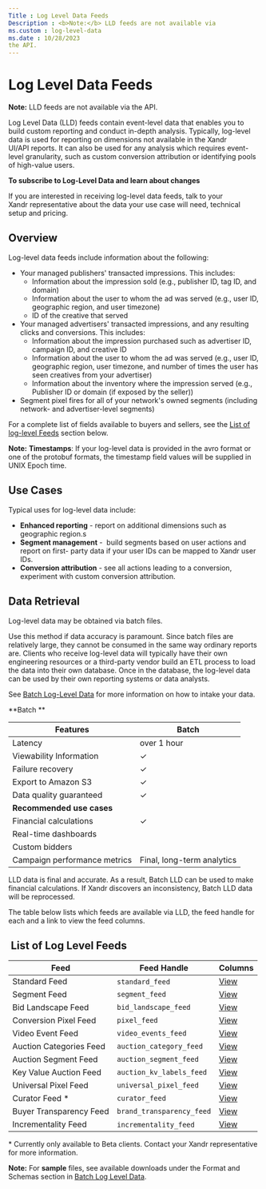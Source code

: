 ```yaml
---
Title : Log Level Data Feeds
Description : <b>Note:</b> LLD feeds are not available via
ms.custom : log-level-data
ms.date : 10/28/2023
the API.
---
```



# Log Level Data Feeds





<b>Note:</b> LLD feeds are not available via
the API.



Log Level Data (LLD) feeds contain event-level data that enables you to
build custom reporting and conduct in-depth analysis. Typically,
log-level data is used for reporting on dimensions not available in the
Xandr UI/API reports. It can also be used for
any analysis which requires event-level granularity, such as custom
conversion attribution or identifying pools of high-value users.

**To subscribe to Log-Level Data and learn about changes**

If you are interested in receiving log-level data feeds, talk to your
Xandr representative about the data your use
case will need, technical setup and pricing. 



## Overview

Log-level data feeds include information about the following:

- Your managed publishers' transacted impressions. This includes: 
  - Information about the impression sold (e.g., publisher ID, tag ID,
    and domain)
  - Information about the user to whom the ad was served (e.g., user ID,
    geographic region, and user timezone)
  - ID of the creative that served
- Your managed advertisers' transacted impressions, and any resulting
  clicks and conversions. This includes:
  - Information about the impression purchased such as advertiser ID,
    campaign ID, and creative ID
  - Information about the user to whom the ad was served (e.g., user ID,
    geographic region, user timezone, and number of times the user has
    seen creatives from your advertiser)
  - Information about the inventory where the impression served (e.g.,
    Publisher ID or domain (if exposed by the seller))
- Segment pixel fires for all of your network's owned segments
  (including network- and advertiser-level segments)

For a complete list of fields available to buyers and sellers, see the
<a href="log-level-data-feeds.md#ID-00000062__log_level_feeds_list"
class="xref">List of log-level Feeds</a> section below.



<b>Note:</b> **Timestamps**: If your log-level
data is provided in the avro format or one of the protobuf formats, the
timestamp field values will be supplied in UNIX Epoch time.







## Use Cases

Typical uses for log-level data include:

- **Enhanced reporting** - report on additional dimensions such as
  geographic region.s
- **Segment management** -  build segments based on user actions and
  report on first- party data if your user IDs can be mapped to
  Xandr user IDs.
- **Conversion attribution** - see all actions leading to a conversion,
  experiment with custom conversion attribution.





## Data Retrieval

Log-level data may be obtained via batch files. 

Use this method if data accuracy is paramount. Since batch files are
relatively large, they cannot be consumed in the same way ordinary
reports are. Clients who receive log-level data will typically have
their own engineering resources or a third-party vendor build an ETL
process to load the data into their own database. Once in the database,
the log-level data can be used by their own reporting systems or data
analysts. 

See <a
href="batch-log-level-data.md"
class="xref" target="_blank">Batch Log-Level Data</a> for more
information on how to intake your data.

**Batch **

<table class="table">
<thead class="thead">
<tr class="header row">
<th id="ID-00000062__entry__1"
class="entry align-left colsep-1 rowsep-1">Features</th>
<th id="ID-00000062__entry__2"
class="entry align-left colsep-1 rowsep-1">Batch</th>
</tr>
</thead>
<tbody class="tbody">
<tr class="odd row">
<td class="entry colsep-1 rowsep-1"
headers="ID-00000062__entry__1">Latency</td>
<td class="entry colsep-1 rowsep-1" headers="ID-00000062__entry__2">over
1 hour</td>
</tr>
<tr class="even row">
<td class="entry colsep-1 rowsep-1"
headers="ID-00000062__entry__1">Viewability Information</td>
<td class="entry colsep-1 rowsep-1"
headers="ID-00000062__entry__2">✓</td>
</tr>
<tr class="odd row">
<td class="entry colsep-1 rowsep-1"
headers="ID-00000062__entry__1">Failure recovery</td>
<td class="entry colsep-1 rowsep-1"
headers="ID-00000062__entry__2">✓</td>
</tr>
<tr class="even row">
<td class="entry colsep-1 rowsep-1"
headers="ID-00000062__entry__1">Export to Amazon S3</td>
<td class="entry colsep-1 rowsep-1"
headers="ID-00000062__entry__2">✓</td>
</tr>
<tr class="odd row">
<td class="entry colsep-1 rowsep-1" headers="ID-00000062__entry__1">Data
quality guaranteed</td>
<td class="entry colsep-1 rowsep-1"
headers="ID-00000062__entry__2">✓</td>
</tr>
<tr class="even row">
<td colspan="2" class="entry colsep-1 rowsep-1"
headers="ID-00000062__entry__1 ID-00000062__entry__2"><strong>Recommended
use cases</strong></td>
</tr>
<tr class="odd row">
<td class="entry colsep-1 rowsep-1"
headers="ID-00000062__entry__1">Financial calculations</td>
<td class="entry colsep-1 rowsep-1"
headers="ID-00000062__entry__2">✓</td>
</tr>
<tr class="even row">
<td class="entry colsep-1 rowsep-1"
headers="ID-00000062__entry__1">Real-time dashboards</td>
<td class="entry colsep-1 rowsep-1"
headers="ID-00000062__entry__2"></td>
</tr>
<tr class="odd row">
<td class="entry colsep-1 rowsep-1"
headers="ID-00000062__entry__1">Custom bidders</td>
<td class="entry colsep-1 rowsep-1"
headers="ID-00000062__entry__2"></td>
</tr>
<tr class="even row">
<td class="entry colsep-1 rowsep-1"
headers="ID-00000062__entry__1">Campaign performance metrics</td>
<td class="entry colsep-1 rowsep-1"
headers="ID-00000062__entry__2">Final, long-term analytics</td>
</tr>
</tbody>
</table>

LLD data is final and accurate. As a result, Batch LLD can be used to
make financial calculations. If Xandr discovers
an inconsistency, Batch LLD data will be reprocessed. 

The table below lists which feeds are available via LLD, the feed handle
for each and a link to view the feed columns.




##  List of Log Level Feeds

<table class="table">
<thead class="thead">
<tr class="header row">
<th id="ID-00000062__log_level_feeds_list__entry__1"
class="entry align-left colsep-1 rowsep-1">Feed</th>
<th id="ID-00000062__log_level_feeds_list__entry__2"
class="entry align-left colsep-1 rowsep-1">Feed Handle</th>
<th id="ID-00000062__log_level_feeds_list__entry__3"
class="entry align-left colsep-1 rowsep-1">Columns</th>
</tr>
</thead>
<tbody class="tbody">
<tr class="odd row">
<td class="entry colsep-1 rowsep-1"
headers="ID-00000062__log_level_feeds_list__entry__1">Standard Feed</td>
<td class="entry colsep-1 rowsep-1"
headers="ID-00000062__log_level_feeds_list__entry__2"><code
class="ph codeph">standard_feed</code> </td>
<td class="entry colsep-1 rowsep-1"
headers="ID-00000062__log_level_feeds_list__entry__3"><a
href="standard-feed.md" class="xref">View</a></td>
</tr>
<tr class="even row">
<td class="entry colsep-1 rowsep-1"
headers="ID-00000062__log_level_feeds_list__entry__1">Segment Feed</td>
<td class="entry colsep-1 rowsep-1"
headers="ID-00000062__log_level_feeds_list__entry__2"><code
class="ph codeph">segment_feed</code></td>
<td class="entry colsep-1 rowsep-1"
headers="ID-00000062__log_level_feeds_list__entry__3"><a
href="segment-feed.md" class="xref">View</a></td>
</tr>
<tr class="odd row">
<td class="entry colsep-1 rowsep-1"
headers="ID-00000062__log_level_feeds_list__entry__1">Bid Landscape
Feed</td>
<td class="entry colsep-1 rowsep-1"
headers="ID-00000062__log_level_feeds_list__entry__2"><code
class="ph codeph">bid_landscape_feed</code></td>
<td class="entry colsep-1 rowsep-1"
headers="ID-00000062__log_level_feeds_list__entry__3"><a
href="bid-landscape-feed.md" class="xref">View</a></td>
</tr>
<tr class="even row">
<td class="entry colsep-1 rowsep-1"
headers="ID-00000062__log_level_feeds_list__entry__1">Conversion Pixel
Feed</td>
<td class="entry colsep-1 rowsep-1"
headers="ID-00000062__log_level_feeds_list__entry__2"><code
class="ph codeph">pixel_feed</code></td>
<td class="entry colsep-1 rowsep-1"
headers="ID-00000062__log_level_feeds_list__entry__3"><a
href="conversion-pixel-feed.md" class="xref">View</a></td>
</tr>
<tr class="odd row">
<td class="entry colsep-1 rowsep-1"
headers="ID-00000062__log_level_feeds_list__entry__1">Video Event
Feed</td>
<td class="entry colsep-1 rowsep-1"
headers="ID-00000062__log_level_feeds_list__entry__2"><code
class="ph codeph">video_events_feed</code></td>
<td class="entry colsep-1 rowsep-1"
headers="ID-00000062__log_level_feeds_list__entry__3"><a
href="video-events-feed.md" class="xref">View</a></td>
</tr>
<tr class="even row">
<td class="entry colsep-1 rowsep-1"
headers="ID-00000062__log_level_feeds_list__entry__1">Auction Categories
Feed</td>
<td class="entry colsep-1 rowsep-1"
headers="ID-00000062__log_level_feeds_list__entry__2"><code
class="ph codeph">auction_category_feed</code></td>
<td class="entry colsep-1 rowsep-1"
headers="ID-00000062__log_level_feeds_list__entry__3"><a
href="auction-categories-feed.md" class="xref">View</a></td>
</tr>
<tr class="odd row">
<td class="entry colsep-1 rowsep-1"
headers="ID-00000062__log_level_feeds_list__entry__1">Auction Segment
Feed</td>
<td class="entry colsep-1 rowsep-1"
headers="ID-00000062__log_level_feeds_list__entry__2"><code
class="ph codeph">auction_segment_feed</code></td>
<td class="entry colsep-1 rowsep-1"
headers="ID-00000062__log_level_feeds_list__entry__3"><a
href="auction-segment-feed.md" class="xref">View</a></td>
</tr>
<tr class="even row">
<td class="entry colsep-1 rowsep-1"
headers="ID-00000062__log_level_feeds_list__entry__1">Key Value Auction
Feed</td>
<td class="entry colsep-1 rowsep-1"
headers="ID-00000062__log_level_feeds_list__entry__2"><code
class="ph codeph">auction_kv_labels_feed</code></td>
<td class="entry colsep-1 rowsep-1"
headers="ID-00000062__log_level_feeds_list__entry__3"><a
href="key-value-auction-feed.md" class="xref">View</a></td>
</tr>
<tr class="odd row">
<td class="entry colsep-1 rowsep-1"
headers="ID-00000062__log_level_feeds_list__entry__1">Universal Pixel
Feed</td>
<td class="entry colsep-1 rowsep-1"
headers="ID-00000062__log_level_feeds_list__entry__2"><code
class="ph codeph">universal_pixel_feed</code></td>
<td class="entry colsep-1 rowsep-1"
headers="ID-00000062__log_level_feeds_list__entry__3"><a
href="universal-pixel-feed.md" class="xref">View</a></td>
</tr>
<tr class="even row">
<td class="entry colsep-1 rowsep-1"
headers="ID-00000062__log_level_feeds_list__entry__1">Curator Feed
*</td>
<td class="entry colsep-1 rowsep-1"
headers="ID-00000062__log_level_feeds_list__entry__2"><code
class="ph codeph">curator_feed </code></td>
<td class="entry colsep-1 rowsep-1"
headers="ID-00000062__log_level_feeds_list__entry__3"><a
href="curator-feed.md"
class="xref" target="_blank">View</a></td>
</tr>
<tr class="odd row">
<td class="entry colsep-1 rowsep-1"
headers="ID-00000062__log_level_feeds_list__entry__1">Buyer Transparency
Feed</td>
<td class="entry colsep-1 rowsep-1"
headers="ID-00000062__log_level_feeds_list__entry__2"><code
class="ph codeph">brand_transparency_feed</code></td>
<td class="entry colsep-1 rowsep-1"
headers="ID-00000062__log_level_feeds_list__entry__3"><a
href="buyer-transparency-feed.md" class="xref">View</a> </td>
</tr>
<tr class="even row">
<td class="entry colsep-1 rowsep-1"
headers="ID-00000062__log_level_feeds_list__entry__1">Incrementality
Feed</td>
<td class="entry colsep-1 rowsep-1"
headers="ID-00000062__log_level_feeds_list__entry__2"><code
class="ph codeph">incrementality_feed</code> </td>
<td class="entry colsep-1 rowsep-1"
headers="ID-00000062__log_level_feeds_list__entry__3"><a
href="log-level-data-feeds.md"
class="xref" target="_blank">View</a></td>
</tr>
</tbody>
</table>

\* Currently only available to Beta clients. Contact your
Xandr representative for more information.



<b>Note:</b> For **sample** files, see
available downloads under the Format and
Schemas section in <a
href="batch-log-level-data.md"
class="xref" target="_blank">Batch Log Level Data</a>.









